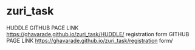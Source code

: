 # zuri_task
HUDDLE GITHUB PAGE LINK https://ghavarade.github.io/zuri_task/HUDDLE/
registration form GITHUB PAGE LINK https://ghavarade.github.io/zuri_task/registration form/


